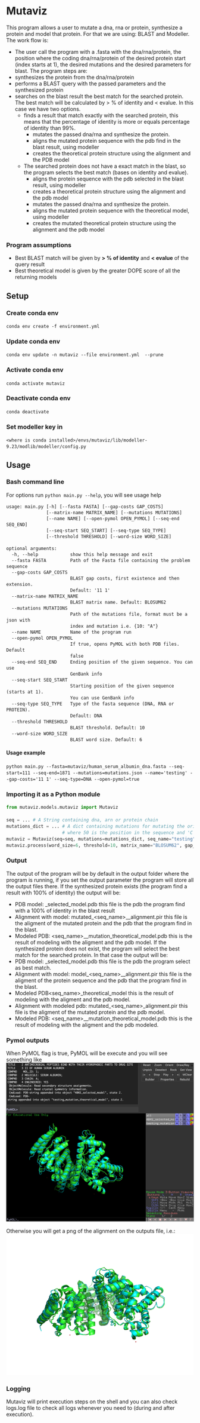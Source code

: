 # Mutaviz

This program allows a user to mutate a dna, rna or protein, synthesize a protein and model that protein.
For that we are using: BLAST and Modeller.
The work flow is:
  - The user call the program with a .fasta with the dna/rna/protein, the position where the coding dna/rna/protein of the desired protein start (index starts at 1), the desired mutations and the desired parameters for blast.
The program steps are:
  - synthesizes the protein from the dna/rna/protein
  - performs a BLAST query with the passed parameters and the synthesized protein
  - searches on the blast result the best match for the searched protein. The best match will be calculated by > % of identity and < evalue. In this case we have two options.
    - finds a result that match exactly with the searched protein, this means that the percentage of identity is more or equals percentage of identity than 99%.
      - mutates the passed dna/rna and synthesize the protein.
      - aligns the mutated protein sequence with the pdb find in the blast result, using modeller
      - creates the theoretical protein structure using the alignment and the PDB model 
    - The searched protein does not have a exact match in the blast, so the program selects the best match (bases on identity and evalue).
      - aligns the protein sequence with the pdb selected in the blast result, using modeller
      - creates a theoretical protein structure using the alignment and the pdb model
      - mutates the passed dna/rna and synthesize the protein.
      - aligns the mutated protein sequence with the theoretical model, using modeller
      - creates the mutated theoretical protein structure using the alignment and the pdb model

### Program assumptions
- Best BLAST match will be given by **> % of identity** and **< evalue** of the query result
- Best theoretical model is given by the greater DOPE score of all the returning models

## Setup

### Create conda env
`conda env create -f environment.yml`

### Update conda env
`conda env update -n mutaviz --file environment.yml  --prune`

### Activate conda env
`conda activate mutaviz`

### Deactivate conda env
`conda deactivate`

### Set modeller key in
`<where is conda installed>/envs/mutaviz/lib/modeller-9.23/modlib/modeller/config.py`

## Usage

### Bash command line
For options run `python main.py --help`, you will see usage help

```
usage: main.py [-h] [--fasta FASTA] [--gap-costs GAP_COSTS]
               [--matrix-name MATRIX_NAME] [--mutations MUTATIONS]
               [--name NAME] [--open-pymol OPEN_PYMOL] [--seq-end SEQ_END]
               [--seq-start SEQ_START] [--seq-type SEQ_TYPE]
               [--threshold THRESHOLD] [--word-size WORD_SIZE]

optional arguments:
  -h, --help            show this help message and exit
  --fasta FASTA         Path of the Fasta file containing the problem sequence
  --gap-costs GAP_COSTS
                        BLAST gap costs, first existence and then extension.
                        Default: '11 1'
  --matrix-name MATRIX_NAME
                        BLAST matrix name. Default: BLOSUM62
  --mutations MUTATIONS
                        Path of the mutations file, format must be a json with
                        index and mutation i.e. {10: "A"}
  --name NAME           Name of the program run
  --open-pymol OPEN_PYMOL
                        If true, opens PyMOL with both PDB files. Default
                        false
  --seq-end SEQ_END     Ending position of the given sequence. You can use
                        GenBank info
  --seq-start SEQ_START
                        Starting position of the given sequence (starts at 1).
                        You can use GenBank info
  --seq-type SEQ_TYPE   Type of the fasta sequence (DNA, RNA or PROTEIN).
                        Default: DNA
  --threshold THRESHOLD
                        BLAST threshold. Default: 10
  --word-size WORD_SIZE
                        BLAST word size. Default: 6
```

#### Usage example
`python main.py --fasta=mutaviz/human_serum_albumin_dna.fasta --seq-start=111 --seq-end=1871 --mutations=mutations.json --name='testing' --gap-costs='11 1' --seq-type=DNA --open-pymol=true`

### Importing it as a Python module
```python
from mutaviz.models.mutaviz import Mutaviz

seq = ... # A String containing dna, arn or protein chain
mutations_dict = ... # A dict containing mutations for mutating the original sequence. i.e. {50: 'C'},
                     # where 50 is the position in the sequence and 'C' is the aminoacid you want to use.
mutaviz = Mutaviz(seq=seq, mutations=mutations_dict, seq_name="testing", seq_type="DNA")
mutaviz.process(word_size=6, threshold=10, matrix_name="BLOSUM62", gap_costs="11 1", open_pymol=False)
```

### Output
The output of the program will be by default in the output folder where the program is running, if you set the output parameter the program will store all the output files there.
If the synthesized protein exists (the program find a result with 100% of identity) the output will be:
  - PDB model: <pdb key>_selected_model.pdb this file is the pdb the program find with a 100% of identity in the blast result
  - Alignment with model: mutated_<seq_name>_<pdb key>_alignment.pir this file is the aligment of the mutated protein and the pdb that the program find in the blast.
  - Modeled PDB: <seq_name>__mutation_theoretical_model.pdb this is the result of modeling with the aligment and the pdb model.
If the synthesized protein does not exist, the program will select the best match for the searched protein. In that case the output will be:
  - PDB model: <pdb key>_selected_model.pdb this file is the pdb the program select as best match.
  - Alignment with model: model_<seq_name>_<pdb key>_alignment.pir this file is the aligment of the protein sequence and the pdb that the program find in the blast.
  - Modeled PDB<seq_name>_theoretical_model this is the result of modeling with the aligment and the pdb model.
  - Alignment with modeled pdb: mutated_<seq_name>_alignment.pir this file is the aligment of the mutated protein and the pdb model.
  - Modeled PDB: <seq_name>__mutation_theoretical_model.pdb this is the result of modeling with the aligment and the pdb modeled.

### Pymol outputs
When PyMOL flag is true, PyMOL will be execute and you will see something like
![PyMOL](pymol_mode_screenshot.png)

Otherwise you will get a png of the alignment on the outputs file, i.e.:
![PyMOL_png](pymol_png.png)

### Logging
Mutaviz will print execution steps on the shell and you can also check logs.log file to check all logs whenever you need to (during and after execution).